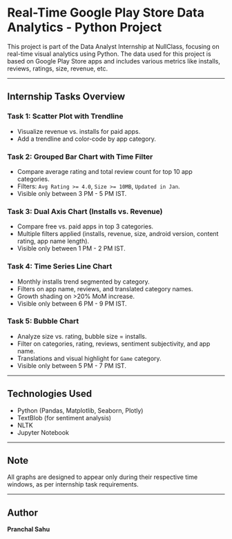 # Real-Time Google Play Store Data Analytics - Python Project

This project is part of the Data Analyst Internship at NullClass, focusing on real-time visual analytics using Python. The data used for this project is based on Google Play Store apps and includes various metrics like installs, reviews, ratings, size, revenue, etc.

---

##  Internship Tasks Overview

### Task 1: Scatter Plot with Trendline
- Visualize revenue vs. installs for paid apps.
- Add a trendline and color-code by app category.

### Task 2: Grouped Bar Chart with Time Filter
- Compare average rating and total review count for top 10 app categories.
- Filters: `Avg Rating >= 4.0`, `Size >= 10MB`, `Updated in Jan`.
- Visible only between 3 PM - 5 PM IST.

### Task 3: Dual Axis Chart (Installs vs. Revenue)
- Compare free vs. paid apps in top 3 categories.
- Multiple filters applied (installs, revenue, size, android version, content rating, app name length).
- Visible only between 1 PM - 2 PM IST.

### Task 4: Time Series Line Chart
- Monthly installs trend segmented by category.
- Filters on app name, reviews, and translated category names.
- Growth shading on >20% MoM increase.
- Visible only between 6 PM - 9 PM IST.

### Task 5: Bubble Chart
- Analyze size vs. rating, bubble size = installs.
- Filter on categories, rating, reviews, sentiment subjectivity, and app name.
- Translations and visual highlight for `Game` category.
- Visible only between 5 PM - 7 PM IST.

---


## Technologies Used

- Python (Pandas, Matplotlib, Seaborn, Plotly)
- TextBlob (for sentiment analysis)
- NLTK
- Jupyter Notebook

---

## Note

All graphs are designed to appear only during their respective time windows, as per internship task requirements.

---


## Author

**Pranchal Sahu** 
